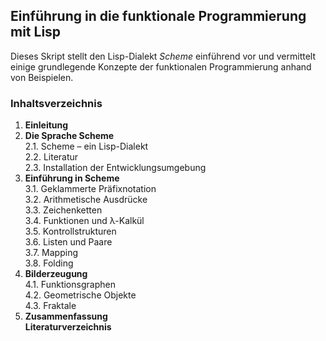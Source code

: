 ## Einführung in die funktionale Programmierung mit Lisp

Dieses Skript stellt den Lisp-Dialekt *Scheme* einführend vor und vermittelt einige grundlegende Konzepte der funktionalen Programmierung anhand von Beispielen.

### Inhaltsverzeichnis

1. **Einleitung**
2. **Die Sprache Scheme**  
   2.1. Scheme – ein Lisp-Dialekt  
   2.2. Literatur  
   2.3. Installation der Entwicklungsumgebung
3. **Einführung in Scheme**  
   3.1. Geklammerte Präfixnotation  
   3.2. Arithmetische Ausdrücke  
   3.3. Zeichenketten  
   3.4. Funktionen und λ-Kalkül  
   3.5. Kontrollstrukturen  
   3.6. Listen und Paare  
   3.7. Mapping  
   3.8. Folding
4. **Bilderzeugung**  
   4.1. Funktionsgraphen  
   4.2. Geometrische Objekte  
   4.3. Fraktale
5. **Zusammenfassung**  
**Literaturverzeichnis**
